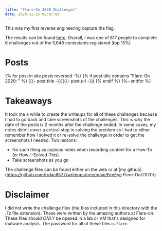 ```yaml
---
title: "Flare-On 2020 Challenges"
date: 2020-12-25 00:07:00
---
```

This was my first reverse engineering capture the flag.

The results can be found [here](https://www.fireeye.com/blog/threat-research/2020/10/flare-on-7-challenge-solutions.html). Overall, I was one of 817 people to complete 6 challenges out of the 5,648 contestants registered (top 15%)

# Posts
{% for post in site.posts reversed -%}
 {% if post.title contains "Flare-On 2020: " %}
   [{{- post.title -}}]({{- post.url  -}})
 {% endif %}
{%- endfor %}

# Takeaways
It took me a while to create the writeups for all of these challenges because I had to go back and take screenshots of the challenges. This is why the date of the posts is 2 months after the challenge ended. In some cases, my notes didn't cover a critical step in solving the problem so I had to either remember how I solved it or re-solve the challenge in order to get the screenshots I needed. Two lessons:
* No such thing as copious notes when recording content for a How-To (or How-I-Solved-This)
* Take screenshots as you go

The challenge files can be found either on the web or at [my github](https://github.com/trdan6577/writeups/tree/main/FireEye Flare-On/2020/).

# Disclaimer
I did not write the challenge files (the files included in this directory with the .7z file extension). These were written by the amazing authors at Flare-on. These files should _ONLY_ be opened in a lab or VM that's designed for malware analysis. The password for all of these files is `flare`.
